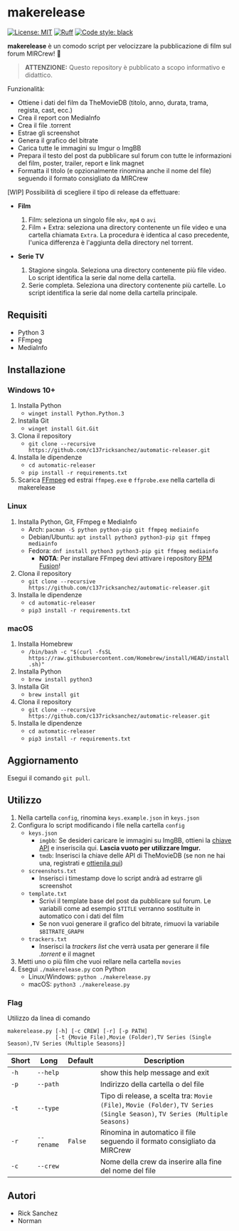 # makerelease

[![License: MIT](https://img.shields.io/badge/license-MIT-green)](LICENSE)
[![Ruff](https://img.shields.io/endpoint?url=https://raw.githubusercontent.com/charliermarsh/ruff/main/assets/badge/v2.json)](https://github.com/astral-sh/ruff)
[![Code style: black](https://img.shields.io/badge/code%20style-black-black)](https://github.com/psf/black)

**makerelease** è un comodo script per velocizzare la pubblicazione di film sul forum MIRCrew! 🚀

> **ATTENZIONE:**
> Questo repository è pubblicato a scopo informativo e didattico.

Funzionalità:

- Ottiene i dati del film da TheMovieDB (titolo, anno, durata, trama, regista, cast, ecc.)
- Crea il report con MediaInfo
- Crea il file .torrent
- Estrae gli screenshot
- Genera il grafico del bitrate
- Carica tutte le immagini su Imgur o ImgBB
- Prepara il testo del post da pubblicare sul forum con tutte le informazioni del film, poster, trailer, report e link magnet
- Formatta il titolo (e opzionalmente rinomina anche il nome del file) seguendo il formato consigliato da MIRCrew

[WIP] Possibilità di scegliere il tipo di release da effettuare:

- **Film**
  1. Film: seleziona un singolo file `mkv`, `mp4` o `avi`
  2. Film + Extra: seleziona una directory contenente un file video e una cartella chiamata `Extra`. La procedura è identica al caso precedente, l'unica differenza è l'aggiunta della directory nel torrent.

- **Serie TV**
  1. Stagione singola. Seleziona una directory contenente più file video. Lo script identifica la serie dal nome della cartella.
  2. Serie completa. Seleziona una directory contenente più cartelle. Lo script identifica la serie dal nome della cartella principale.

## Requisiti

- Python 3
- FFmpeg
- MediaInfo

## Installazione

### Windows 10+

1. Installa Python
    - `winget install Python.Python.3`
2. Installa Git
    - `winget install Git.Git`
3. Clona il repository
    - `git clone --recursive https://github.com/c137ricksanchez/automatic-releaser.git`
4. Installa le dipendenze
    - `cd automatic-releaser`
    - `pip install -r requirements.txt`
5. Scarica [FFmpeg](https://github.com/BtbN/FFmpeg-Builds/releases/latest) ed estrai `ffmpeg.exe` e `ffprobe.exe` nella cartella di makerelease

### Linux

1. Installa Python, Git, FFmpeg e MediaInfo
    - Arch: `pacman -S python python-pip git ffmpeg mediainfo`
    - Debian/Ubuntu: `apt install python3 python3-pip git ffmpeg mediainfo`
    - Fedora: `dnf install python3 python3-pip git ffmpeg mediainfo`
        - **NOTA**: Per installare FFmpeg devi attivare i repository [RPM Fusion](https://docs.fedoraproject.org/en-US/quick-docs/setup_rpmfusion/)!
2. Clona il repository
    - `git clone --recursive https://github.com/c137ricksanchez/automatic-releaser.git`
3. Installa le dipendenze
    - `cd automatic-releaser`
    - `pip3 install -r requirements.txt`

### macOS

1. Installa Homebrew
    - `/bin/bash -c "$(curl -fsSL https://raw.githubusercontent.com/Homebrew/install/HEAD/install.sh)"`
2. Installa Python
    - `brew install python3`
3. Installa Git
    - `brew install git`
4. Clona il repository
    - `git clone --recursive https://github.com/c137ricksanchez/automatic-releaser.git`
5. Installa le dipendenze
    - `cd automatic-releaser`
    - `pip3 install -r requirements.txt`

## Aggiornamento

Esegui il comando `git pull`.

## Utilizzo

1. Nella cartella `config`, rinomina `keys.example.json` in `keys.json`
2. Configura lo script modificando i file nella cartella `config`
    - `keys.json`
        - `imgbb`: Se desideri caricare le immagini su ImgBB, ottieni la [chiave API](https://api.imgbb.com/) e inseriscila qui. **Lascia vuoto per utilizzare Imgur.**
        - `tmdb`: Inserisci la chiave delle API di TheMovieDB (se non ne hai una, registrati e [ottienila qui](https://www.themoviedb.org/settings/api))
    - `screenshots.txt`
        - Inserisci i timestamp dove lo script andrà ad estrarre gli screenshot
    - `template.txt`
        - Scrivi il template base del post da pubblicare sul forum. Le variabili come ad esempio `$TITLE` verranno sostituite in automatico con i dati del film
        - Se non vuoi generare il grafico del bitrate, rimuovi la variabile `$BITRATE_GRAPH`
    - `trackers.txt`
        - Inserisci la *trackers list* che verrà usata per generare il file *.torrent* e il magnet
2. Metti uno o più film che vuoi rellare nella cartella `movies`
3. Esegui `./makerelease.py` con Python
    - Linux/Windows: `python ./makerelease.py`
    - macOS: `python3 ./makerelease.py`

### Flag

Utilizzo da linea di comando

```
makerelease.py [-h] [-c CREW] [-r] [-p PATH]
               [-t {Movie File),Movie (Folder),TV Series (Single Season),TV Series (Multiple Seasons}]
```

| Short | Long       | Default | Description                                                                                                                  |
| ----- | ---------- | ------- | ---------------------------------------------------------------------------------------------------------------------------- |
| `-h`  | `--help`   |         | show this help message and exit                                                                                              |
| `-p`  | `--path`   |         | Indirizzo della cartella o del file                                                                                          |
| `-t`  | `--type`   |         | Tipo di release, a scelta tra: `Movie (File)`, `Movie (Folder)`, `TV Series (Single Season)`, `TV Series (Multiple Seasons)` |
| `-r`  | `--rename` | `False` | Rinomina in automatico il file seguendo il formato consigliato da MIRCrew                                                    |
| `-c`  | `--crew`   |         | Nome della crew da inserire alla fine del nome del file                                                                      |

## Autori

- Rick Sanchez
- Norman
